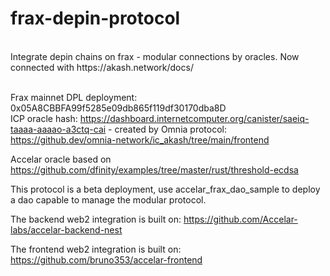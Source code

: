 # frax-depin-protocol
<br/>
Integrate depin chains on frax - modular connections by oracles. Now connected with https://akash.network/docs/
<br/>
<br/>

Frax mainnet DPL deployment: 0x05A8CBBFA99f5285e09db865f119df30170dba8D
<br/>
ICP oracle hash: https://dashboard.internetcomputer.org/canister/saeiq-taaaa-aaaao-a3ctq-cai - created by Omnia protocol: https://github.dev/omnia-network/ic_akash/tree/main/frontend
<br/>

Accelar oracle based on https://github.com/dfinity/examples/tree/master/rust/threshold-ecdsa
<br/>

This protocol is a beta deployment, use accelar_frax_dao_sample to deploy a dao capable to manage the modular protocol.
<br/>

The backend web2 integration is built on: https://github.com/Accelar-labs/accelar-backend-nest 
<br/>

The frontend web2 integration is built on: https://github.com/bruno353/accelar-frontend
